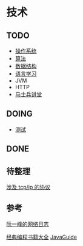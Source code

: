 # 技术


## TODO

- [操作系统](/computer/system/README.md)
- [算法](/computer/algorithm/README.md)
- [数据结构](/computer/structures_algorithm/README.md)
- [语言学习](/computer/lang/README.md)
- JVM
- HTTP
- [马士兵讲堂](https://ke.qq.com/course/399017?taid=10898655607658153&tuin=6c381156)

## DOING
- [测试](/computer/test/README.md)

## DONE


## 待整理
[涉及 tcp/ip 的协议](http://www.zhihengshi.com/2019/04/18/%E8%AE%B0%E4%B8%80%E6%AC%A1RedisLettuce%E8%BF%9E%E6%8E%A5%E6%B1%A0ConnectionResetByPeer%E6%8E%92%E6%9F%A5%E7%BB%8F%E5%8E%86/)

## 参考

[阮一峰的网络日志](http://www.ruanyifeng.com/blog/archives.html)

[经典编程书籍大全](https://github.com/jobbole/awesome-programming-books) 
[JavaGuide](https://snailclimb.gitee.io/javaguide/#/)

